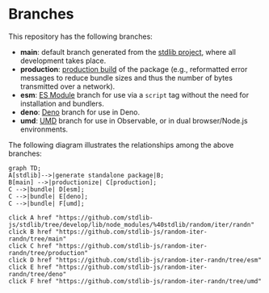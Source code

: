 <!--

@license Apache-2.0

Copyright (c) 2022 The Stdlib Authors.

Licensed under the Apache License, Version 2.0 (the "License");
you may not use this file except in compliance with the License.
You may obtain a copy of the License at

    http://www.apache.org/licenses/LICENSE-2.0

Unless required by applicable law or agreed to in writing, software
distributed under the License is distributed on an "AS IS" BASIS,
WITHOUT WARRANTIES OR CONDITIONS OF ANY KIND, either express or implied.
See the License for the specific language governing permissions and
limitations under the License.

-->

# Branches

This repository has the following branches:

-   **main**: default branch generated from the [stdlib project][stdlib-url], where all development takes place.
-   **production**: [production build][production-url] of the package (e.g., reformatted error messages to reduce bundle sizes and thus the number of bytes transmitted over a network).
-   **esm**: [ES Module][esm-url] branch for use via a `script` tag without the need for installation and bundlers.
-   **deno**: [Deno][deno-url] branch for use in Deno.
-   **umd**: [UMD][umd-url] branch for use in Observable, or in dual browser/Node.js environments.

The following diagram illustrates the relationships among the above branches:

```mermaid
graph TD;
A[stdlib]-->|generate standalone package|B;
B[main] -->|productionize| C[production];
C -->|bundle| D[esm];
C -->|bundle| E[deno];
C -->|bundle| F[umd];

click A href "https://github.com/stdlib-js/stdlib/tree/develop/lib/node_modules/%40stdlib/random/iter/randn"
click B href "https://github.com/stdlib-js/random-iter-randn/tree/main"
click C href "https://github.com/stdlib-js/random-iter-randn/tree/production"
click D href "https://github.com/stdlib-js/random-iter-randn/tree/esm"
click E href "https://github.com/stdlib-js/random-iter-randn/tree/deno"
click F href "https://github.com/stdlib-js/random-iter-randn/tree/umd"
```

[stdlib-url]: https://github.com/stdlib-js/stdlib/tree/develop/lib/node_modules/%40stdlib/random/iter/randn
[production-url]: https://github.com/stdlib-js/random-iter-randn/tree/production
[deno-url]: https://github.com/stdlib-js/random-iter-randn/tree/deno
[umd-url]: https://github.com/stdlib-js/random-iter-randn/tree/umd
[esm-url]: https://github.com/stdlib-js/random-iter-randn/tree/esm